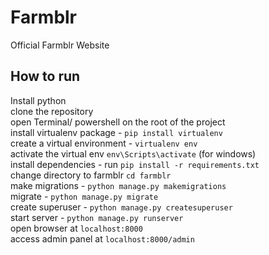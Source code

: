 # Farmblr
Official Farmblr Website

## How to run
Install python <br>
clone the repository <br>
open Terminal/ powershell on the root of the project <br>
install virtualenv package - `pip install virtualenv` <br>
create a virtual environment - `virtualenv env` <br>
activate the virtual env `env\Scripts\activate` (for windows) <br>
install dependencies - run `pip install -r requirements.txt` <br>
change directory to farmblr  `cd farmblr`  <br>
make migrations - `python manage.py makemigrations`  <br>
migrate - `python manage.py migrate`  <br>
create superuser - `python manage.py createsuperuser`  <br>
start server - `python manage.py runserver`  <br>
open browser at `localhost:8000`  <br>
access admin panel at `localhost:8000/admin`  <br>
